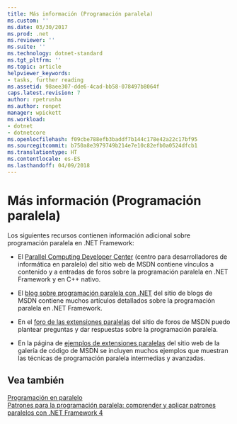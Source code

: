 ```yaml
---
title: Más información (Programación paralela)
ms.custom: ''
ms.date: 03/30/2017
ms.prod: .net
ms.reviewer: ''
ms.suite: ''
ms.technology: dotnet-standard
ms.tgt_pltfrm: ''
ms.topic: article
helpviewer_keywords:
- tasks, further reading
ms.assetid: 98aee307-dde6-4cad-bb58-078497b8064f
caps.latest.revision: 7
author: rpetrusha
ms.author: ronpet
manager: wpickett
ms.workload:
- dotnet
- dotnetcore
ms.openlocfilehash: f09cbe788efb3baddf7b144c178e42a22c17bf95
ms.sourcegitcommit: b750a8e3979749b214e7e10c82efb0a0524dfcb1
ms.translationtype: HT
ms.contentlocale: es-ES
ms.lasthandoff: 04/09/2018
---
```

# <a name="for-further-reading-parallel-programming"></a>Más información (Programación paralela)
Los siguientes recursos contienen información adicional sobre programación paralela en .NET Framework:  
  
-   El [Parallel Computing Developer Center](https://msdn.microsoft.com/vstudio/bb964701) (centro para desarrolladores de informática en paralelo) del sitio web de MSDN contiene vínculos a contenido y a entradas de foros sobre la programación paralela en .NET Framework y en C++ nativo.  
  
-   El [blog sobre programación paralela con .NET](https://blogs.msdn.microsoft.com/pfxteam/) del sitio de blogs de MSDN contiene muchos artículos detallados sobre la programación paralela en .NET Framework.  
  
-   En el [foro de las extensiones paralelas](https://social.msdn.microsoft.com/Forums/en-US/home?forum=parallelextensions) del sitio de foros de MSDN puedo plantear preguntas y dar respuestas sobre la programación paralela.  
  
-   En la página de [ejemplos de extensiones paralelas](https://code.msdn.microsoft.com/ParExtSamples) del sitio web de la galería de código de MSDN se incluyen muchos ejemplos que muestran las técnicas de programación paralela intermedias y avanzadas.  
  
## <a name="see-also"></a>Vea también  
 [Programación en paralelo](../../../docs/standard/parallel-programming/index.md)  
 [Patrones para la programación paralela: comprender y aplicar patrones paralelos con .NET Framework 4](https://www.microsoft.com/download/details.aspx?id=19222)